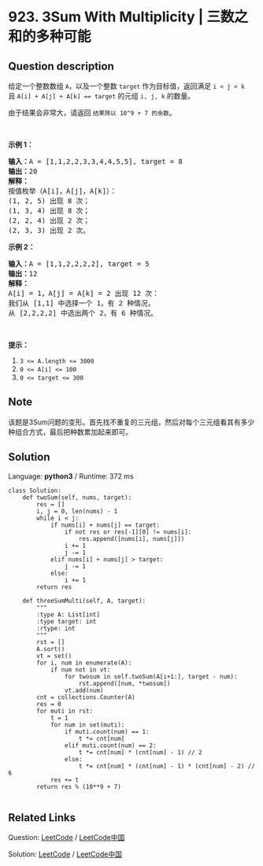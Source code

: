 # 923. 3Sum With Multiplicity | 三数之和的多种可能

## Question description

<!--If you want to use the English description, use <p>Given an integer array <code>A</code>, and an integer <code>target</code>, return the number of&nbsp;tuples&nbsp;<code>i, j, k</code>&nbsp; such that <code>i &lt; j &lt; k</code> and&nbsp;<code>A[i] + A[j] + A[k] == target</code>.</p>

<p><strong>As the answer can be very large, return it modulo&nbsp;<code>10^9 + 7</code></strong>.</p>

<p>&nbsp;</p>

<p><strong>Example 1:</strong></p>

<pre>
<strong>Input: </strong>A = <span id="example-input-1-1">[1,1,2,2,3,3,4,4,5,5]</span>, target = <span id="example-input-1-2">8</span>
<strong>Output: </strong><span id="example-output-1">20</span>
<strong>Explanation: </strong>
Enumerating by the values (A[i], A[j], A[k]):
(1, 2, 5) occurs 8 times;
(1, 3, 4) occurs 8 times;
(2, 2, 4) occurs 2 times;
(2, 3, 3) occurs 2 times.
</pre>

<div>
<p><strong>Example 2:</strong></p>

<pre>
<strong>Input: </strong>A = <span id="example-input-2-1">[1,1,2,2,2,2]</span>, target = <span id="example-input-2-2">5</span>
<strong>Output: </strong><span id="example-output-2">12</span>
<strong>Explanation: </strong>
A[i] = 1, A[j] = A[k] = 2 occurs 12 times:
We choose one 1 from [1,1] in 2 ways,
and two 2s from [2,2,2,2] in 6 ways.
</pre>

<p>&nbsp;</p>
</div>

<p><strong>Note:</strong></p>

<ol>
	<li><code>3 &lt;= A.length &lt;= 3000</code></li>
	<li><code>0 &lt;= A[i] &lt;= 100</code></li>
	<li><code>0 &lt;= target &lt;= 300</code></li>
</ol> instead-->
<p>给定一个整数数组&nbsp;<code>A</code>，以及一个整数&nbsp;<code>target</code>&nbsp;作为目标值，返回满足 <code>i &lt; j &lt; k</code> 且&nbsp;<code>A[i] + A[j] + A[k] == target</code>&nbsp;的元组&nbsp;<code>i, j, k</code>&nbsp;的数量。</p>

<p>由于结果会非常大，请返回 <code>结果除以 10^9 + 7 的余数</code>。</p>

<p>&nbsp;</p>

<p><strong>示例 1：</strong></p>

<pre><strong>输入：</strong>A = [1,1,2,2,3,3,4,4,5,5], target = 8
<strong>输出：</strong>20
<strong>解释：</strong>
按值枚举（A[i]，A[j]，A[k]）：
(1, 2, 5) 出现 8 次；
(1, 3, 4) 出现 8 次；
(2, 2, 4) 出现 2 次；
(2, 3, 3) 出现 2 次。
</pre>

<p><strong>示例 2：</strong></p>

<pre><strong>输入：</strong>A = [1,1,2,2,2,2], target = 5
<strong>输出：</strong>12
<strong>解释：</strong>
A[i] = 1，A[j] = A[k] = 2 出现 12 次：
我们从 [1,1] 中选择一个 1，有 2 种情况，
从 [2,2,2,2] 中选出两个 2，有 6 种情况。
</pre>

<p>&nbsp;</p>

<p><strong>提示：</strong></p>

<ol>
	<li><code>3 &lt;= A.length &lt;= 3000</code></li>
	<li><code>0 &lt;= A[i] &lt;= 100</code></li>
	<li><code>0 &lt;= target &lt;= 300</code></li>
</ol>


## Note

该题是3Sum问题的变形。首先找不重复的三元组，然后对每个三元组看其有多少种组合方式，最后把种数累加起来即可。


## Solution

Language: **python3**  /  Runtime: 372 ms

```python3
class Solution:
    def twoSum(self, nums, target):
        res = []
        i, j = 0, len(nums) - 1
        while i < j:
            if nums[i] + nums[j] == target:
                if not res or res[-1][0] != nums[i]:
                    res.append([nums[i], nums[j]])
                i += 1
                j -= 1
            elif nums[i] + nums[j] > target:
                j -= 1
            else:
                i += 1
        return res

    def threeSumMulti(self, A, target):
        """
        :type A: List[int]
        :type target: int
        :rtype: int
        """
        rst = []
        A.sort()
        vt = set()
        for i, num in enumerate(A):
            if num not in vt:
                for twosum in self.twoSum(A[i+1:], target - num):
                    rst.append([num, *twosum])
                vt.add(num)
        cnt = collections.Counter(A)
        res = 0
        for muti in rst:
            t = 1
            for num in set(muti):
                if muti.count(num) == 1:
                    t *= cnt[num]
                elif muti.count(num) == 2:
                    t *= cnt[num] * (cnt[num] - 1) // 2
                else:
                    t *= cnt[num] * (cnt[num] - 1) * (cnt[num] - 2) // 6
            res += t
        return res % (10**9 + 7)
        
```



## Related Links

Question: [LeetCode](https://leetcode.com/problems/3sum-with-multiplicity/description/)  /  [LeetCode中国](https://leetcode-cn.com/problems/3sum-with-multiplicity/description/)

Solution: [LeetCode](https://leetcode.com/articles/3sum-with-multiplicity/)  /  [LeetCode中国](https://leetcode-cn.com/articles/3sum-with-multiplicity/)